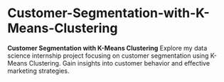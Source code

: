 # Customer-Segmentation-with-K-Means-Clustering
**Customer Segmentation with K-Means Clustering**  Explore my data science internship project focusing on customer segmentation using K-Means Clustering. Gain insights into customer behavior and effective marketing strategies.
